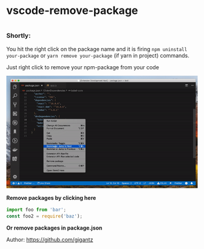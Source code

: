 # vscode-remove-package

#
### Shortly:
You hit the right click on the package name and it is firing `npm uninstall your-package` or `yarn remove your-package` (if yarn in project) commands.

Just right click to remove your npm-package from your code

![feature](vscode-remove-package.gif)

**Remove packages by clicking here**
```javascript
import foo from 'bar';
const foo2 = require('baz');
```
**Or remove packages in package.json**



Author: https://github.com/gigantz